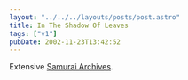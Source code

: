 ```yaml
---
layout: "../../../layouts/posts/post.astro"
title: In The Shadow Of Leaves
tags: ["v1"]
pubDate: 2002-11-23T13:42:52
---
```


Extensive [Samurai Archives][1].

[1]: http://www.samurai-archives.com/

